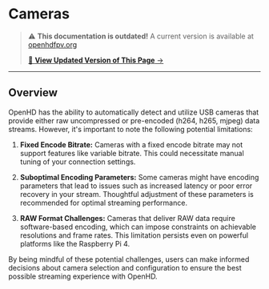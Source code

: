 # Cameras

<!-- LEGACY DOCUMENTATION NOTICE -->
> ⚠️ **This documentation is outdated!** A current version is available at [openhdfpv.org](https://openhdfpv.org)
> 
> [📖 **View Updated Version of This Page** →](https://openhdfpv.org)

---


## Overview

OpenHD has the ability to automatically detect and utilize USB cameras that provide either raw uncompressed or pre-encoded (h264, h265, mjpeg) data streams. However, it's important to note the following potential limitations:

1. **Fixed Encode Bitrate:** Cameras with a fixed encode bitrate may not support features like variable bitrate. This could necessitate manual tuning of your connection settings.

2. **Suboptimal Encoding Parameters:** Some cameras might have encoding parameters that lead to issues such as increased latency or poor error recovery in your stream. Thoughtful adjustment of these parameters is recommended for optimal streaming performance.

3. **RAW Format Challenges:** Cameras that deliver RAW data require software-based encoding, which can impose constraints on achievable resolutions and frame rates. This limitation persists even on powerful platforms like the Raspberry Pi 4.

By being mindful of these potential challenges, users can make informed decisions about camera selection and configuration to ensure the best possible streaming experience with OpenHD.
